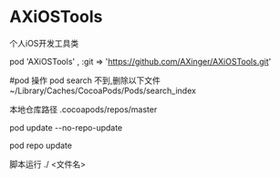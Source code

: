 # AXiOSTools
个人iOS开发工具类

pod 'AXiOSTools' , :git => 'https://github.com/AXinger/AXiOSTools.git'

#pod 操作
pod search 不到,删除以下文件
~/Library/Caches/CocoaPods/Pods/search_index

本地仓库路径
.cocoapods/repos/master

pod update --no-repo-update

pod repo update 

脚本运行
./ <文件名>

